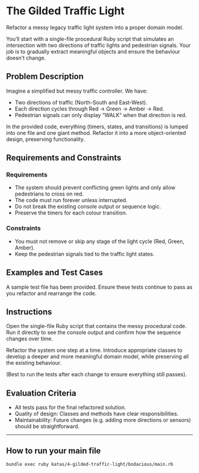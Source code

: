# The Gilded Traffic Light

Refactor a messy legacy traffic light system into a proper domain model. 

You’ll start with a single-file procedural Ruby script that simulates an intersection with two directions of traffic lights and pedestrian signals. Your job is to gradually extract meaningful objects and ensure the behaviour doesn't change.

## Problem Description

Imagine a simplified but messy traffic controller. We have:

- Two directions of traffic (North-South and East-West).
- Each direction cycles through Red → Green → Amber → Red.
- Pedestrian signals can only display “WALK” when that direction is red. 

In the provided code, everything (timers, states, and transitions) is lumped into one file and one giant method. Refactor it into a more object-oriented design, preserving functionality.

## Requirements and Constraints

### Requirements

- The system should prevent conflicting green lights and only allow pedestrians to cross on red.
- The code must run forever unless interrupted.
- Do not break the existing console output or sequence logic.
- Preserve the timers for each colour transition.

### Constraints

- You must not remove or skip any stage of the light cycle (Red, Green, Amber).
- Keep the pedestrian signals tied to the traffic light states.

## Examples and Test Cases

A sample test file has been provided. Ensure these tests continue to pass as you refactor and rearrange the code.

## Instructions

Open the single-file Ruby script that contains the messy procedural code.
Run it directly to see the console output and confirm how the sequence changes over time.

Refactor the system one step at a time. Introduce appropriate classes to develop a deeper and more meaningful domain model, while preserving all the existing behaviour.

(Best to run the tests after each change to ensure everything still passes).

## Evaluation Criteria

- All tests pass for the final refactored solution.
- Quality of design: Classes and methods have clear responsibilities.
- Maintainability: Future changes (e.g. adding more directions or sensors) should be straightforward.


--- 

## How to run your main file 

```
bundle exec ruby katas/4-gilded-traffic-light/bodacious/main.rb
```

